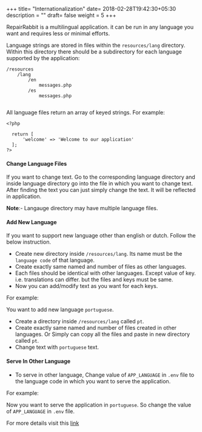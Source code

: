 +++
title= "Internationalization"
date= 2018-02-28T19:42:30+05:30
description = ""
draft= false
weight = 5
+++

RepairRabbit is a multilingual application. it can be run in any language you want and requires less or minimal efforts.

Language strings are stored in files within the `resources/lang` directory. Within this directory there should be a subdirectory for each language supported by the application:

```
/resources
    /lang
        /en
            messages.php
        /es
            messages.php
            
```

All language files return an array of keyed strings. For example:

```
<?php

  return [
      'welcome' => 'Welcome to our application'
  ];
?>
```

#### Change Language Files

If you want to change text. Go to the corresponding language directory and inside language directory go into the file in which you want to change text. After finding the text you can just simply change the text. It will be reflected in application.

<b>Note</b>:- Langauge directory may have multiple language files.


#### Add New Language

If you want to support new language other than english or dutch. Follow the below instruction.

* Create new directory inside `/resources/lang`. Its name must be the `language code` of that language.
* Create exactly same named and number of files as other languages.
* Each files should be identical with other languages. Except value of key. i.e. translations can differ. but the files and keys must be same.
* Now you can add/modify text as you want for each keys.

For example:

You want to add new language `portuguese`.

* Create a directory inside `/resources/lang` called `pt`.
* Create exactly same named and number of files created in other languages. Or Simply can copy all the files and paste in new directory called `pt`.
* Change text with `portuguese` text.

#### Serve In Other Language

* To serve in other language, Change value of `APP_LANGUAGE` in `.env` file to the language code in which you want to serve the application.

For example:

Now you want to serve the application in `portuguese`. So change the value of `APP_LANGUAGE` in `.env` file.

For more details visit this [link](https://laravel.com/docs/5.4/localization)

